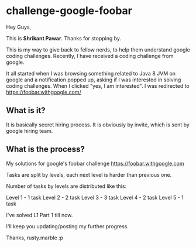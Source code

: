 # challenge-google-foobar

Hey Guys,

This is **Shrikant Pawar**. Thanks for stopping by.

This is my way to give back to fellow nerds, to help them understand google coding challenges.
Recently, I have received a coding challenge from google.

It all started when I was browsing something related to Java 8 JVM on google and a notification popped up, asking if I was interested in solving coding challenges.
When I clicked "yes, I am interested".
I was redirected to https://foobar.withgoogle.com/

What is it?
-------------------
It is basically secret hiring process. It is obviously by invite, which is sent by google hiring team.

What is the process?
-------------------- 
My solutions for google's foobar challenge https://foobar.withgoogle.com

Tasks are split by levels, each next level is harder than previous one.

Number of tasks by levels are distributed like this:

Level 1 - 1 task
Level 2 - 2 task
Level 3 - 3 task
Level 4 - 2 task
Level 5 - 1 task

I've solved L1 Part 1 till now.

I'll keep you updating/posting my further progress.

Thanks,
rusty.marble :p
